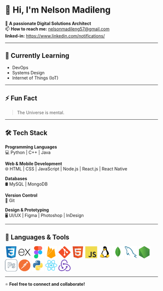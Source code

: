 
# 👋 Hi, I'm Nelson Madileng

💼 **A passionate Digital Solutions Architect**  
📫 **How to reach me:** [nelsonmadileng57@gmail.com](mailto:nelsonmadileng57@gmail.com)  
**linked-in:**  [https://www.linkedin.com/notifications/ ](https://www.linkedin.com/in/nelson-madileng-4b64a928b/)


---

## 🌱 Currently Learning
- DevOps  
- Systems Design  
- Internet of Things (IoT)  

---

## ⚡ Fun Fact
> The Universe is mental.  

---

## 🛠 Tech Stack
**Programming Languages**  
💻 Python | C++ | Java  

**Web & Mobile Development**  
🌐 HTML | CSS | JavaScript | Node.js | React.js | React Native  

**Databases**  
🛢 MySQL | MongoDB  

**Version Control**  
🔧 Git  

**Design & Prototyping**  
🖥 UI/UX | Figma | Photoshop | InDesign  

---

## 🔧 Languages & Tools
<p align="left">
  <img src="https://raw.githubusercontent.com/devicons/devicon/master/icons/css3/css3-original.svg" alt="CSS3" width="40" height="40"/>
  <img src="https://raw.githubusercontent.com/devicons/devicon/master/icons/express/express-original.svg" alt="Express" width="40" height="40"/>
  <img src="https://raw.githubusercontent.com/devicons/devicon/master/icons/figma/figma-original.svg" alt="Figma" width="40" height="40"/>
  <img src="https://raw.githubusercontent.com/devicons/devicon/master/icons/firebase/firebase-plain.svg" alt="Firebase" width="40" height="40"/>
  <img src="https://raw.githubusercontent.com/devicons/devicon/master/icons/git/git-original.svg" alt="Git" width="40" height="40"/>
  <img src="https://raw.githubusercontent.com/devicons/devicon/master/icons/html5/html5-original.svg" alt="HTML5" width="40" height="40"/>
  <img src="https://raw.githubusercontent.com/devicons/devicon/master/icons/javascript/javascript-original.svg" alt="JavaScript" width="40" height="40"/>
  <img src="https://raw.githubusercontent.com/devicons/devicon/master/icons/linux/linux-original.svg" alt="Linux" width="40" height="40"/>
  <img src="https://raw.githubusercontent.com/devicons/devicon/master/icons/mongodb/mongodb-original.svg" alt="MongoDB" width="40" height="40"/>
  <img src="https://raw.githubusercontent.com/devicons/devicon/master/icons/mysql/mysql-original.svg" alt="MySQL" width="40" height="40"/>
  <img src="https://raw.githubusercontent.com/devicons/devicon/master/icons/nodejs/nodejs-original.svg" alt="Node.js" width="40" height="40"/>
  <img src="https://raw.githubusercontent.com/devicons/devicon/master/icons/photoshop/photoshop-line.svg" alt="Photoshop" width="40" height="40"/>
  <img src="https://raw.githubusercontent.com/devicons/devicon/master/icons/postman/postman-original.svg" alt="Postman" width="40" height="40"/>
  <img src="https://raw.githubusercontent.com/devicons/devicon/master/icons/python/python-original.svg" alt="Python" width="40" height="40"/>
  <img src="https://raw.githubusercontent.com/devicons/devicon/master/icons/react/react-original.svg" alt="React" width="40" height="40"/>
  <img src="https://raw.githubusercontent.com/devicons/devicon/master/icons/redux/redux-original.svg" alt="Redux" width="40" height="40"/>
</p>

---

⭐ **Feel free to connect and collaborate!**


